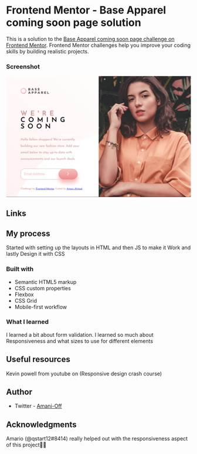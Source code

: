 # Frontend Mentor - Base Apparel coming soon page solution

This is a solution to the [Base Apparel coming soon page challenge on Frontend Mentor](https://www.frontendmentor.io/challenges/base-apparel-coming-soon-page-5d46b47f8db8a7063f9331a0). Frontend Mentor challenges help you improve your coding skills by building realistic projects. 



### Screenshot
![](images/Screenshot%202022-03-02%20102217.png)

## Links

## My process

  Started with setting up the layouts in HTML and then JS to make it Work and lastly Design it with CSS

### Built with

- Semantic HTML5 markup
- CSS custom properties
- Flexbox
- CSS Grid
- Mobile-first workflow


### What I learned

I learned a bit about form validation.
I learned so much about Responsiveness and what sizes to use for different elements

## Useful resources
  
  Kevin powell from youtube on (Responsive design crash course)

## Author

- Twitter - [Amani-Off](https://www.twitter.com/Amani-Off)


## Acknowledgments

Amario (@qstart12#8414) really helped out with the responsiveness aspect of this project🤍🤍

